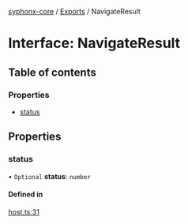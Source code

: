 [syphonx-core](../README.md) / [Exports](../modules.md) / NavigateResult

# Interface: NavigateResult

## Table of contents

### Properties

- [status](NavigateResult.md#status)

## Properties

### status

• `Optional` **status**: `number`

#### Defined in

[host.ts:31](https://github.com/dtempx/syphonx-core/blob/211cc18/host.ts#L31)
